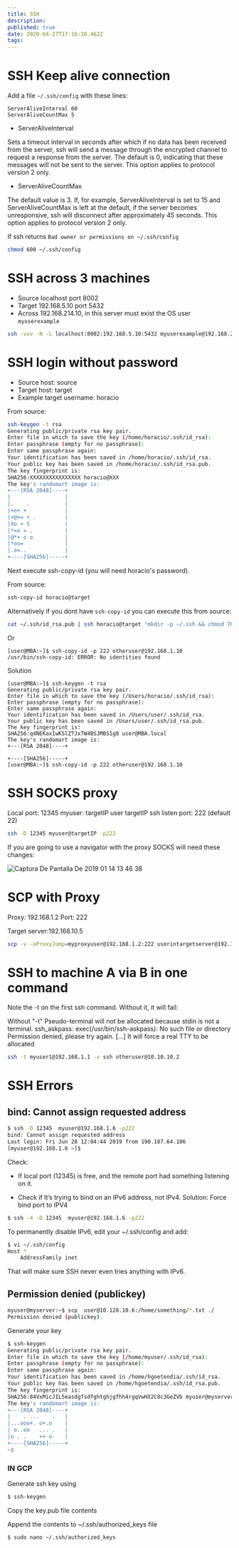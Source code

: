 ```yaml
---
title: SSH
description: 
published: true
date: 2020-04-27T17:16:20.462Z
tags: 
---
```


# SSH Keep alive connection

Add a file `~/.ssh/config` with these lines:


```text
ServerAliveInterval 60
ServerAliveCountMax 5
```


* ServerAliveInterval

Sets a timeout interval in seconds after which if no data has been received from the server, ssh will send a message through the encrypted channel to request a response from the server. The default is 0, indicating that these messages will not be sent to the server. This option applies to protocol version 2 only.

* ServerAliveCountMax

The default value is 3. If, for example, ServerAliveInterval is set to 15 and ServerAliveCountMax is left at the default, if the server becomes unresponsive, ssh will disconnect after approximately 45 seconds. This option applies to protocol version 2 only.

If ssh returns `Bad owner or permissions on ~/.ssh/config` 


```sh
chmod 600 ~/.ssh/config
```


# SSH across 3 machines
* Source localhost port 8002
* Target 192.168.5.10 port 5432
* Across 192.168.214.10, in this server must exist the OS user `myuserexample`

```sh
ssh -vvv -N -L localhost:8002:192.168.5.10:5432 myuserexample@192.168.214.10
```


# SSH login without password
* Source host: source
* Target host: target
* Example target username: horacio


From source:

```sh
ssh-keygen -t rsa
Generating public/private rsa key pair.
Enter file in which to save the key (/home/horacio/.ssh/id_rsa): 
Enter passphrase (empty for no passphrase): 
Enter same passphrase again: 
Your identification has been saved in /home/horacio/.ssh/id_rsa.
Your public key has been saved in /home/horacio/.ssh/id_rsa.pub.
The key fingerprint is:
SHA256:XXXXXXXXXXXXXXXX horacio@XXX
The key's randomart image is:
+---[RSA 2048]----+
|                 |
|.    .           |
|+o+ +            |
|+@+= + .         |
|Xo + S           |
|*=o = .          |
|@*+ o o          |
|*oo=             |
|.o=..            |
+----[SHA256]-----+
```

Next execute ssh-copy-id (you will need horacio's password).

From source:

```sh
ssh-copy-id horacio@target
```

Alternatively if you dont have `ssh-copy-id` you can execute this from source:

```sh
cat ~/.ssh/id_rsa.pub | ssh horacio@target "mkdir -p ~/.ssh && chmod 700 ~/.ssh && cat >>  ~/.ssh/authorized_keys && chmod 600 ~/.ssh/authorized_keys"
```

Or


```text
[user@MBA:~]$ ssh-copy-id -p 222 otheruser@192.168.1.10
/usr/bin/ssh-copy-id: ERROR: No identities found
```

Solution

```text
[user@MBA:~]$ ssh-keygen -t rsa
Generating public/private rsa key pair.
Enter file in which to save the key (/Users/horacio/.ssh/id_rsa):
Enter passphrase (empty for no passphrase):
Enter same passphrase again:
Your identification has been saved in /Users/user/.ssh/id_rsa.
Your public key has been saved in /Users/user/.ssh/id_rsa.pub.
The key fingerprint is:
SHA256:q4NEKaxIwKSlZTJxTW4BSJMBS1g8 user@MBA.local
The key's randomart image is:
+---[RSA 2048]----+

+----[SHA256]-----+
[user@MBA:~]$ ssh-copy-id -p 222 otheruser@192.168.1.10
```


# SSH SOCKS proxy

Local port: 12345
myuser: targetIP user
targetIP ssh listen port: 222 (default 22)


```sh
ssh -D 12345 myuser@targetIP -p222
```

If you are going to use a navigator with the proxy SOCKS will need these changes:

![Captura De Pantalla De 2019 01 14 13 46 38](/uploads/ssh/captura-de-pantalla-de-2019-01-14-13-46-38.png "Captura De Pantalla De 2019 01 14 13 46 38")



# SCP with Proxy 
Proxy: 192.168.1.2
Port: 222

Target server:192.168.10.5


```sh
scp -v -oProxyJump=myproxyuser@192.168.1.2:222 userintargetserver@192.168.10.5:/tmp/mydesiredfile.txt  ./
```

# SSH to machine A via B in one command

Note the -t on the first ssh command. Without it, it will fail:

Without "-t" Pseudo-terminal will not be allocated because stdin is not a terminal.
ssh_askpass: exec(/usr/bin/ssh-askpass): No such file or directory
Permission denied, please try again.
[...]
It will force a real TTY to be allocated


```sh
ssh -t myuser1@192.168.1.1 -v ssh otheruser@10.10.10.2
```




# SSH Errors
## bind: Cannot assign requested address                                                                                                                                                                                                         

```sh
$ ssh -D 12345  myuser@192.168.1.6 -p222
bind: Cannot assign requested address
Last login: Fri Jun 28 12:04:44 2019 from 190.187.64.106
[myuser@192.168.1.6 ~]$
```
Check:

* If local port (12345) is free, and the remote port had something listening on it.

* Check if It’s trying to bind on an IPv6 address, not IPv4. Solution: Force bind port to IPV4


```sh
$ ssh -4 -D 12345  myuser@192.168.1.6 -p222
```
To permanently disable IPv6, edit your ~/.ssh/config and add:


```sh
$ vi ~/.ssh/config
Host *
    AddressFamily inet

```
		
That will make sure SSH never even tries anything with IPv6.


## Permission denied (publickey)
```sh
myuser@myserver:~$ scp  user@10.128.10.6:/home/something/*.txt ./ 
Permission denied (publickey).
```

Generate your key
```sh
$ ssh-keygen
Generating public/private rsa key pair.
Enter file in which to save the key (/home/myuser/.ssh/id_rsa): 
Enter passphrase (empty for no passphrase): 
Enter same passphrase again: 
Your identification has been saved in /home/hgoetendia/.ssh/id_rsa.
Your public key has been saved in /home/hgoetendia/.ssh/id_rsa.pub.
The key fingerprint is:
SHA256:84VxMicJIL5easdgfsdfghtghjgfhh4rgqVwHX2C8c3GeZVb myuser@myserver
The key's randomart image is:
+---[RSA 2048]----+
|    . ...    .   |
|...ooo+. o+.o    |
| o..oo   ... .   |
|o . .    ++ o    |
+----[SHA256]-----+
~$
```


### IN GCP

Generate ssh key using
```sh
$ ssh-keygen
```

Copy the key.pub file contents

Append the contents to ~/.ssh/authorized_keys file

```sh
$ sudo nano ~/.ssh/authorized_keys
```

